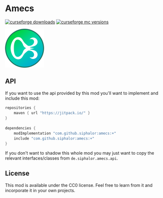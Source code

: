 # Amecs

[![curseforge downloads](http://cf.way2muchnoise.eu/full_amecs_downloads.svg)](https://minecraft.curseforge.com/projects/amecs)
[![curseforge mc versions](http://cf.way2muchnoise.eu/versions/amecs.svg)](https://minecraft.curseforge.com/projects/amecs)

![logo](src/main/resources/assets/amecs/logo.png?raw=true)

## API
If you want to use the api provided by this mod you'll want to implement and include this mod:

```groovy
repositories {
    maven { url "https://jitpack.io/" }
}

dependencies {
    modImplementation "com.github.siphalor:amecs:+"
    include "com.github.siphalor:amecs:+"
}
```

If you don't want to shadow this whole mod you may just want to copy the relevant interfaces/classes from `de.siphalor.amecs.api`.

## License

This mod is available under the CC0 license. Feel free to learn from it and incorporate it in your own projects.
